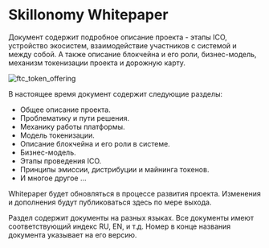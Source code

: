 # Skillonomy Whitepaper
Документ содержит подробное описание проекта - этапы ICO, устройство экосистем, взаимодействие участников с системой и между собой. А также описание блокчейна и его роли, бизнес-модель, механизм токенизации проекта и дорожную карту.

![ftc_token_offering](https://freeteamclub.com/images/ftc_token_offering-2.png)

В настоящее время документ содержит следующие разделы:
* Общее описание проекта.
* Проблематику и пути решения.
* Механику работы платформы.
* Модель токенизации.
* Описание блокчейна и его роли в системе.
* Бизнес-модель.
* Этапы проведения ICO.
* Принципы эмиссии, дистрибуции и майнинга токенов.
* И многое другое …

Whitepaper будет обновляться в процессе развития проекта. Изменения и дополнения будут публиковаться здесь по мере выхода.

Раздел содержит документы на разных языках. Все документы имеют соответствующий индекс RU, EN, и т.д. Номер в конце названия документа указывает на его версию.